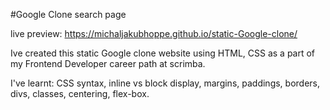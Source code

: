 #Google Clone search page

live preview: https://michaljakubhoppe.github.io/static-Google-clone/

Ive created this static Google clone website using HTML, CSS as a part of my Frontend Developer career path at scrimba.

I've learnt: 
CSS syntax,
inline vs block display,
margins,
paddings,
borders,
divs,
classes,
centering,
flex-box.
